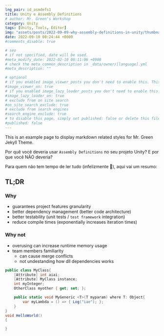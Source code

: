 ```yaml
---
lng_pair: id_asmdefs1
title: Unity e Assembly Definitions
# author: Mr. Green's Workshop
category: Unity
tags: [Unity, Tools, Editor]
img: "assets/posts/2022-09-09-why-assembly-definitions-in-unity/thumbnail.png"
date: 2022-09-10 00:24:44 +0000
#comments_disable: true

# seo
# if not specified, date will be used.
#meta_modify_date: 2022-02-10 08:11:06 +0900
# check the meta_common_description in _data/owner/[language].yml
#meta_description: ""

# optional
# if you enabled image_viewer_posts you don't need to enable this. This is only if image_viewer_posts = false
#image_viewer_on: true
# if you enabled image_lazy_loader_posts you don't need to enable this. This is only if image_lazy_loader_posts = false
#image_lazy_loader_on: true
# exclude from on site search
#on_site_search_exclude: true
# exclude from search engines
#search_engine_exclude: true
# to disable this page, simply set published: false or delete this file
#published: false
---
```


<!-- outline-start -->

This is an example page to display markdown related styles for Mr. Green Jekyll Theme.

<!-- outline-end -->

Por quê você deveria usar `Assembly Definitions` no seu projeto Unity? E por que você NÃO deveria?

Para quem não tem tempo de ler tudo (infelizmente 🙁), aqui vai um resumo:

## TL;DR

### Why
- guarantees project features granularity
- better dependency management (better code architecture)
- better testability (unit tests / `test framework` integration)
- reduce compile times (exponentially increases iteration times)

### Why not
- overusing can increase runtime memory usage
- team members familiarity
    - can cause merge conflicts
    - not undestanding how dll dependencies works

```cs
public class MyClass{
    [Attribute] int aiai;
    [Attribute] MyClass instance;
    int myInteger;
    OtherClass myother { get; set; };

    public static void MyGeneric <T>(T myparam) where T: Object{
        var myLambda = () => { Log("iae"); };
    }
}
void HelloWorld()
{

}
```